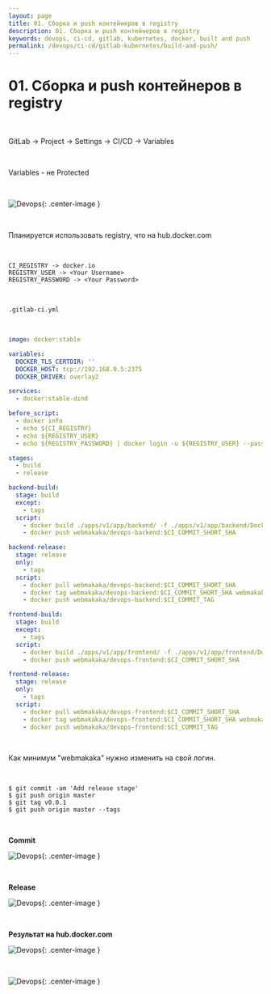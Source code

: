 ```yaml
---
layout: page
title: 01. Сборка и push контейнеров в registry
description: 01. Сборка и push контейнеров в registry
keywords: devops, ci-cd, gitlab, kubernetes, docker, built and push
permalink: /devops/ci-cd/gitlab-kubernetes/build-and-push/
---
```


# 01. Сборка и push контейнеров в registry

<br/>

GitLab -> Project -> Settings -> CI/CD -> Variables

<br/>

Variables - не Protected

<br/>

![Devops](/img/devops/ci-cd/gitlab-kubernetes/pic-lecture01-pic01.png 'Devops'){: .center-image }

<br/>

Планируется использовать registry, что на hub.docker.com

<br/>

```
CI_REGISTRY -> docker.io
REGISTRY_USER -> <Your Username>
REGISTRY_PASSWORD -> <Your Password>
```

<br/>

```
.gitlab-ci.yml
```

<br/>

```yaml
image: docker:stable

variables:
  DOCKER_TLS_CERTDIR: ''
  DOCKER_HOST: tcp://192.168.0.5:2375
  DOCKER_DRIVER: overlay2

services:
  - docker:stable-dind

before_script:
  - docker info
  - echo ${CI_REGISTRY}
  - echo ${REGISTRY_USER}
  - echo ${REGISTRY_PASSWORD} | docker login -u ${REGISTRY_USER} --password-stdin ${CI_REGISTRY}

stages:
  - build
  - release

backend-build:
  stage: build
  except:
    - tags
  script:
    - docker build ./apps/v1/app/backend/ -f ./apps/v1/app/backend/Dockerfile -t webmakaka/devops-backend:$CI_COMMIT_SHORT_SHA
    - docker push webmakaka/devops-backend:$CI_COMMIT_SHORT_SHA

backend-release:
  stage: release
  only:
    - tags
  script:
    - docker pull webmakaka/devops-backend:$CI_COMMIT_SHORT_SHA
    - docker tag webmakaka/devops-backend:$CI_COMMIT_SHORT_SHA webmakaka/devops-backend:$CI_COMMIT_TAG
    - docker push webmakaka/devops-backend:$CI_COMMIT_TAG

frontend-build:
  stage: build
  except:
    - tags
  script:
    - docker build ./apps/v1/app/frontend/ -f ./apps/v1/app/frontend/Dockerfile -t webmakaka/devops-frontend:$CI_COMMIT_SHORT_SHA
    - docker push webmakaka/devops-frontend:$CI_COMMIT_SHORT_SHA

frontend-release:
  stage: release
  only:
    - tags
  script:
    - docker pull webmakaka/devops-frontend:$CI_COMMIT_SHORT_SHA
    - docker tag webmakaka/devops-frontend:$CI_COMMIT_SHORT_SHA webmakaka/devops-frontend:$CI_COMMIT_TAG
    - docker push webmakaka/devops-frontend:$CI_COMMIT_TAG
```

<br/>

Как минимум "webmakaka" нужно изменить на свой логин.

<br/>

    $ git commit -am 'Add release stage'
    $ git push origin master
    $ git tag v0.0.1
    $ git push origin master --tags

<br/>

**Commit**

![Devops](/img/devops/ci-cd/gitlab-kubernetes/pic-lecture01-pic02.png 'Devops'){: .center-image }

<br/>

**Release**

![Devops](/img/devops/ci-cd/gitlab-kubernetes/pic-lecture01-pic03.png 'Devops'){: .center-image }

<br/>

**Результат на hub.docker.com**

![Devops](/img/devops/ci-cd/gitlab-kubernetes/pic-lecture01-pic04.png 'Devops'){: .center-image }

<br/>

![Devops](/img/devops/ci-cd/gitlab-kubernetes/pic-lecture01-pic05.png 'Devops'){: .center-image }
